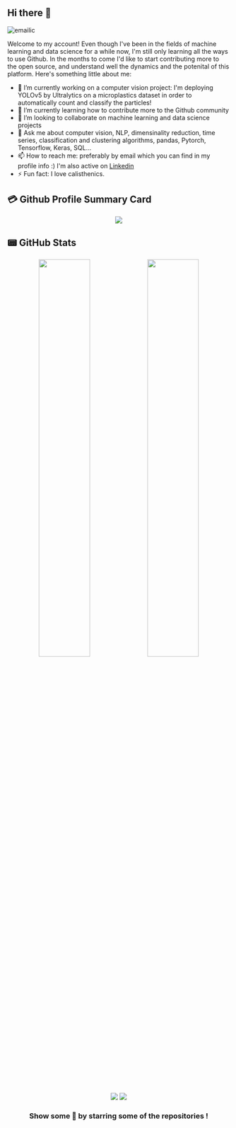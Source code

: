 ## Hi there 👋

<p align="left"> <img src="https://komarev.com/ghpvc/?username=emailic&label=Views&color=blue&style=plastic&style=for-the-badge" alt="emailic" /> </p>

<p align="center">

Welcome to my account! Even though I've been in the fields of machine learning and data science for a while now, I'm still only learning all the ways to use Github. In the months to come I'd like to start contributing more to the open source, and understand well the dynamics and the potenital of this platform. Here's something little about me:
</p>

- 🔭 I’m currently working on a computer vision project: I'm deploying YOLOv5 by Ultralytics on a microplastics dataset in order to automatically count and classify the particles!
- 🌱 I’m currently learning how to contribute more to the Github community
- 👯 I’m looking to collaborate on machine learning  and data science projects <!--  - 🤔 I’m looking for help with -->
- 💬 Ask me about computer vision, NLP, dimensinality reduction, time series, classification and clustering algorithms, pandas, Pytorch, Tensorflow, Keras, SQL...
- 📫 How to reach me: preferably by email which you can find in my profile info :) I'm also active on [Linkedin](https://www.linkedin.com/in/ema-ilic/)
- ⚡ Fun fact: I love calisthenics.


## 💳 Github Profile Summary Card
<p align="center">
  <img src="https://github-profile-summary-cards.vercel.app/api/cards/profile-details?username=emailic&theme=solarized"/>
</p>

## 📟 GitHub Stats
<p align="center">
	<img width="48%" src="https://github-readme-stats.vercel.app/api?username=emailic&show_icons=true&theme=solarized" />
	<img width="48%" src="https://github-readme-streak-stats.herokuapp.com/?user=emailic&theme=solarized" />
</p>

<div align="center">

[![](https://img.shields.io/badge/-LinkedIn-informational?style=for-the-badge&logo=linkedin&logoColor=white&color=2867B2)](https://www.linkedin.com/in/ema-ilic/) 
[![](https://img.shields.io/badge/Gmail-D14836?style=for-the-badge&logo=gmail&logoColor=white)](ema.ilic9@gmail.com) 




### Show some 💚 by starring some of the repositories !


</div>

